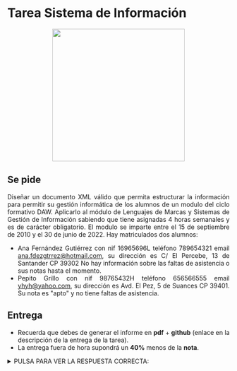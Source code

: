 <div align="justify">

# Tarea Sistema de Información


<div align="center">
  <img width="300px" src="https://www3.gobiernodecanarias.org/medusa/edublog/iespuertodelacruztelesforobravo/wp-content/uploads/sites/408/2021/06/logotipo-fondo-transparente-4.png">
</div>


## Se pide

 Diseñar un documento XML válido que permita estructurar la información para permitir su gestión informática de los alumnos de un modulo del ciclo formativo DAW. Aplicarlo al módulo de Lenguajes de Marcas y Sistemas de Gestión de Información sabiendo que tiene asignadas 4 horas semanales y es de carácter obligatorio. El modulo se imparte entre el 15 de septiembre de 2010 y el 30 de junio de 2022. Hay matriculados dos alumnos:
  - Ana Fernández Gutiérrez con nif 16965696L teléfono 789654321 email ana.fdezgtrrez@hotmail.com, su dirección es C/ El Percebe, 13 de Santander CP 39302 No hay información sobre las faltas de asistencia o sus notas hasta el momento.
  - Pepito Grillo con nif 98765432H teléfono 656566555 email yhyh@yahoo.com, su dirección es Avd. El Pez, 5 de Suances CP 39401. Su nota es "apto" y no tiene faltas de asistencia.


## Entrega

  - Recuerda que debes de generar el informe en __pdf__ + __github__ (enlace en la descripción de la entrega de la tarea).
  - La entrega fuera de hora supondrá un __40%__ menos de la __nota__.


 <details>
   <summary>PULSA PARA VER LA RESPUESTA CORRECTA:</summary>

En el tercer ejercicio hay que crear un XML que ayude a estructurar la información de los alumnos de un módulo de ciclo formativo, la estructura del XML es la siguiente
  - Elemento raíz __ciclo-formativo__
    - Elemento  __ciclo__ , atributo: _nombre_
      - Elemento __asignaturas__
        - Elemento  __asignatura__
          - Elemento __nombre__
          - Elemento __horas__
          - Elemento __obligatorio__
          - Elemento __duración__
            - Elemento __inicio__
              - Elemento __dia__
              - Elemento __mes__
              - Elemento __año__
            - __fin__
              - Elemento __dia__
              - Elemento __mes__
              - Elemento __año__
          - Elemento __alumnos__
            - Elemento__alumno__ , atributo: _numero_
              - Elemento __contacto__
                - Elemento __nombre__
                - Elemento __apellido__
                - Elemento __primer__
                - Elemento __segundo__
                - Elemento __teléfono__
                  Elemento __email__
                - Elemento __dirección__
                  - Elemento __calle__ ,atributo: _tipo_
                  - Elemento provincia
                  - Elemento código-postal
              - Elemento __faltas__
              - Elemento __notas__


   El elemento raíz es “ciclo-formativo” como pueden existir diferentes ciclos formativos dentro de la raíz se incluye el elemento “ciclo” con el atributo “nombre”.
   Dentro del ciclo pueden existir varias “asignaturas” las cuales tienen diferentes horas semanales y pueden ser obligatorias o no, además, podrían tener diferentes fechas de inicio y fin si se tratasen por ejemplo de asignaturas cuatrimestrales, por ese motivo se ha incluido dentro del ciclo el atributo “nombre” para diferenciar los diferentes ciclos que en nuestro caso sería “DAM”.
   A su vez, en una asignatura se pueden matricular varios “alumnos”, por eso se anida el elemento “alumno” donde cada alumno se identifica a través del atributo número donde cada alumno tiene un número asignado en función al orden que ocupe en la lista, que normalmente suele estar ordenada por orden alfabético del apellido. Cada alumno posee sus “datos de contacto” que serían: nombre, apellidos, DNI, dirección, teléfono o email entre otras además de datos relacionados con la asignatura como las faltas de asistencia o las notas del alumno. Por otra parte, al existir caracteres especiales como la “ñ” en año, se ha escogido la codificación ISO-8859-1 que admite dichos caracteres, quedando el XML de la siguiente forma.

  ```xml
<ciclo-formativo>
  <ciclo nombre="DAM">
    <asignaturas>
      <asignatura>
        <nombre>Lenguaje de Marcas y Sistea de Gestión de Información</nombre>
        <horas>4</horas>
        <obligatorio>si</obligatorio>
        <duracion>
          <inicio>
            <dia>15</dia>
            <mes>septiembre</mes>
            <año>2010</año>
          </inicio>
          <fin>
            <dia>30</dia>
            <mes>Junio</mes>
            <año>2011</año>
          </fin>
        </duracion>
        <alumnos>
          <alumno numero="1">
            <contacto>
              <nombre>Ana</nombre>
              <apellido>  
                <primer>Fernández</primer>
                <segundo>Gutierrez</segundo>
              </apellido>
              <nif>16965696L</nif>
              <telefono>789654321</telefono>
              <email>ana.fdezgtrrez@hotmail.com</email>
            </contacto>
            <direccion>
              <calle tipo="calle">El Percebe</calle>
              <numero>13</numero>
              <provincia>Santander</provincia>
              <codigo-postal>39302</codigo-postal>
            </direccion>
            <faltas/>
            <notas/>
          </alumno>
          <alumno numero="2">
            <contacto>
              <nombre>Pepito</nombre>
              <apellido>
                <primer>Grillo</primer>
              </apellido>
              <nif>98765432H</nif>
              <telefono>656566555 </telefono>
              <email>yhyh@yahoo.com</email>
            </datos-contacto>
            <direccion>
              <calle tipo="avenida">El Pez</calle>
              <numero>5</numero>
              <provincia>Suances</provincia>
              <codigo-postal>39401</codigo-postal>
            </direccion>
            <faltas>0</faltas>
            <notas>apto</notas>
          </alumno>
        </alumnos>
      </asignatura>
    </asignaturas>
  </ciclo>
</ciclo-formativo>
```

   <details>
</div>
